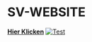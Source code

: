 # **SV-WEBSITE**
**[Hier Klicken](https://svchange.de)**
[![Test](./Bilder/Website.png "Test")](https://svchange.de "Test")
